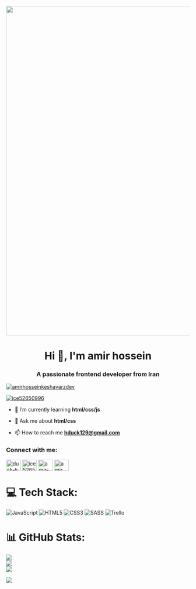 <img style="width: 900px;" src="http://uupload.ir/files/vavf_fd961ad7-494c-4e25-8735-db6a3cd2e3c5.gif">
<h1 align="center">Hi 👋, I'm amir hossein</h1>
<h3 align="center">A passionate frontend developer from Iran</h3>

<p align="left"> <a href="https://github.com/ryo-ma/github-profile-trophy"><img src="https://github-profile-trophy.vercel.app/?username=amirhosseinkeshavarzdev" alt="amirhosseinkeshavarzdev" /></a> </p>

<p align="left"> <a href="https://twitter.com/ice52650996" target="blank"><img src="https://img.shields.io/twitter/follow/ice52650996?logo=twitter&style=for-the-badge" alt="ice52650996" /></a> </p>

- 🌱 I’m currently learning **html/css/js**

- 💬 Ask me about **html/css**

- 📫 How to reach me **hduck129@gmail.com**

<h3 align="left">Connect with me:</h3>
<p align="left">
<a href="https://codepen.io/duck-h" target="blank"><img align="center" src="https://raw.githubusercontent.com/rahuldkjain/github-profile-readme-generator/master/src/images/icons/Social/codepen.svg" alt="duck-h" height="30" width="40" /></a>
<a href="https://twitter.com/ice52650996" target="blank"><img align="center" src="https://raw.githubusercontent.com/rahuldkjain/github-profile-readme-generator/master/src/images/icons/Social/twitter.svg" alt="ice52650996" height="30" width="40" /></a>
<a href="https://linkedin.com/in/amirhosseinkeshavarz-dev" target="blank"><img align="center" src="https://raw.githubusercontent.com/rahuldkjain/github-profile-readme-generator/master/src/images/icons/Social/linked-in-alt.svg" alt="amir-hossein-keshavarz-b2829524b" height="30" width="40" /></a>
<a href="https://instagram.com/amir._.hk18" target="blank"><img align="center" src="https://raw.githubusercontent.com/rahuldkjain/github-profile-readme-generator/master/src/images/icons/Social/instagram.svg" alt="amir._.hk18" height="30" width="40" /></a>
</p>

# 💻 Tech Stack:
![JavaScript](https://img.shields.io/badge/javascript-%23323330.svg?style=for-the-badge&logo=javascript&logoColor=%23F7DF1E)
![HTML5](https://img.shields.io/badge/html5-%23E34F26.svg?style=for-the-badge&logo=html5&logoColor=white) ![CSS3](https://img.shields.io/badge/css3-%231572B6.svg?style=for-the-badge&logo=css3&logoColor=white) ![SASS](https://img.shields.io/badge/SASS-hotpink.svg?style=for-the-badge&logo=SASS&logoColor=white) ![Trello](https://img.shields.io/badge/Trello-%23026AA7.svg?style=for-the-badge&logo=Trello&logoColor=white) 
# 📊 GitHub Stats:
![](https://github-readme-stats.vercel.app/api?username=AmirHosseinKeshavarzDEV&theme=nord&hide_border=true&include_all_commits=true&count_private=true)<br/>
![](https://github-readme-streak-stats.herokuapp.com/?user=AmirHosseinKeshavarzDEV&theme=nord&hide_border=true)<br/>
![](https://github-readme-stats.vercel.app/api/top-langs/?username=AmirHosseinKeshavarzDEV&theme=nord&hide_border=true&include_all_commits=true&count_private=true&layout=compact)

[![](https://visitcount.itsvg.in/api?id=AmirHosseinKeshavarzDEV&icon=5&color=6)](https://visitcount.itsvg.in)
